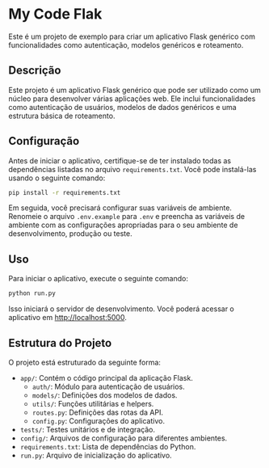 # My Code Flak

Este é um projeto de exemplo para criar um aplicativo Flask genérico com funcionalidades como autenticação, modelos genéricos e roteamento.

## Descrição

Este projeto é um aplicativo Flask genérico que pode ser utilizado como um núcleo para desenvolver várias aplicações web. Ele inclui funcionalidades como autenticação de usuários, modelos de dados genéricos e uma estrutura básica de roteamento.

## Configuração

Antes de iniciar o aplicativo, certifique-se de ter instalado todas as dependências listadas no arquivo `requirements.txt`. Você pode instalá-las usando o seguinte comando:

```bash
pip install -r requirements.txt
```

Em seguida, você precisará configurar suas variáveis de ambiente. Renomeie o arquivo `.env.example` para `.env` e preencha as variáveis de ambiente com as configurações apropriadas para o seu ambiente de desenvolvimento, produção ou teste.

## Uso

Para iniciar o aplicativo, execute o seguinte comando:

```bash
python run.py
```

Isso iniciará o servidor de desenvolvimento. Você poderá acessar o aplicativo em [http://localhost:5000](http://localhost:5000).

## Estrutura do Projeto

O projeto está estruturado da seguinte forma:

- `app/`: Contém o código principal da aplicação Flask.
  - `auth/`: Módulo para autenticação de usuários.
  - `models/`: Definições dos modelos de dados.
  - `utils/`: Funções utilitárias e helpers.
  - `routes.py`: Definições das rotas da API.
  - `config.py`: Configurações do aplicativo.
- `tests/`: Testes unitários e de integração.
- `config/`: Arquivos de configuração para diferentes ambientes.
- `requirements.txt`: Lista de dependências do Python.
- `run.py`: Arquivo de inicialização do aplicativo.